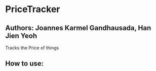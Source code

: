 # PriceTracker
## Authors: Joannes Karmel Gandhausada, Han Jien Yeoh
Tracks the Price of things

## How to use:
